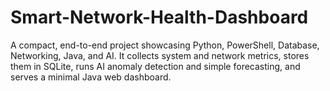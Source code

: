 # Smart-Network-Health-Dashboard
A compact, end-to-end project showcasing Python, PowerShell, Database, Networking, Java, and AI. It collects system and network metrics, stores them in SQLite, runs AI anomaly detection and simple forecasting, and serves a minimal Java web dashboard.

